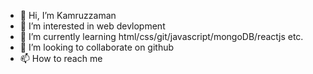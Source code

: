- 👋 Hi, I’m  Kamruzzaman
- 👀 I’m interested in web devlopment
- 🌱 I’m currently learning html/css/git/javascript/mongoDB/reactjs etc.
- 💞️ I’m looking to collaborate on github
- 📫 How to reach me 

<!---
Kamruzzaman1/Kamruzzaman is a ✨ special ✨ repository because its `README.md` (this file) appears on your GitHub profile.
You can click the Preview link to take a look at your changes.
--->
